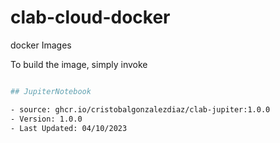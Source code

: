 # clab-cloud-docker
docker Images

To build the image, simply invoke

```./build_image.sh myapp 1.0

## JupiterNotebook

- source: ghcr.io/cristobalgonzalezdiaz/clab-jupiter:1.0.0
- Version: 1.0.0
- Last Updated: 04/10/2023


